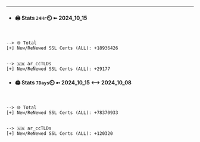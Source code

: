 

---
- #### 🖨️ **Stats** `24Hr`⏲️ ➼ 2024_10_15
```console


--> 🌐 Total
[+] New/ReNewed SSL Certs (ALL): +18936426


--> 🇦🇷 ar_ccTLDs
[+] New/ReNewed SSL Certs (ALL): +29177

```

- #### 🖨️ **Stats** `7Days`⏲️ ➼ 2024_10_15 <--> 2024_10_08
```console


--> 🌐 Total
[+] New/ReNewed SSL Certs (ALL): +78370933


--> 🇦🇷 ar_ccTLDs
[+] New/ReNewed SSL Certs (ALL): +120320

```

